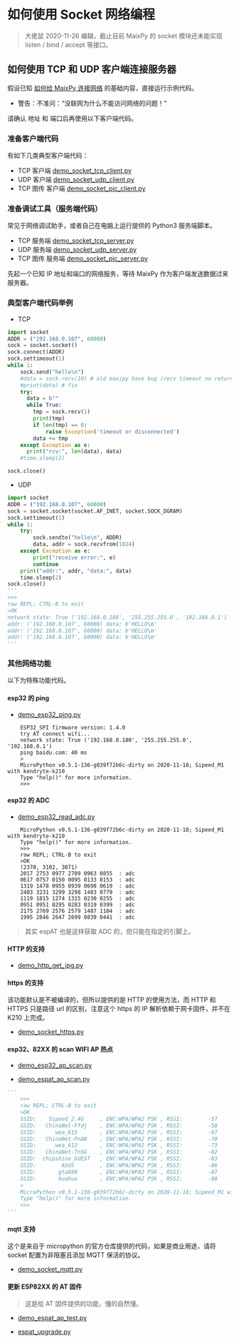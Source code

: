 如何使用 Socket 网络编程
=====================

> 大佬鼠 2020-11-26 编辑，截止目前 MaixPy 的 socket 模块还未能实现 listen / bind / accept 等接口。

## 如何使用 TCP 和 UDP 客户端连接服务器

假设已知 [如何给 MaixPy 连接网络](./network_config.md) 的基础内容，直接运行示例代码。

* 警告：不准问：“没联网为什么不能访问网络的问题！”

请确认 地址 和 端口后再使用以下客户端代码。

### 准备客户端代码

有如下几类典型客户端代码：

- TCP 客户端 [demo_socket_tcp_client.py](https://github.com/sipeed/MaixPy_scripts/blob/master/network/demo_socket_tcp_client.py)
- UDP 客户端 [demo_socket_udp_client.py](https://github.com/sipeed/MaixPy_scripts/blob/master/network/demo_socket_udp_client.py)
- TCP 图传 客户端 [demo_socket_pic_client.py](https://github.com/sipeed/MaixPy_scripts/blob/master/network/demo_socket_pic_client.py)

### 准备调试工具（服务端代码）

常见于网络调试助手，或者自己在电脑上运行提供的 Python3 服务端脚本。

- TCP 服务端 [demo_socket_tcp_server.py](https://github.com/sipeed/MaixPy_scripts/blob/master/network/demo_socket_tcp_server.py)
- UDP 服务端 [demo_socket_udp_server.py](https://github.com/sipeed/MaixPy_scripts/blob/master/network/demo_socket_udp_server.py)
- TCP 图传 服务端 [demo_socket_pic_server.py](https://github.com/sipeed/MaixPy_scripts/blob/master/network/demo_socket_pic_server.py)

先起一个已知 IP 地址和端口的网络服务，等待 MaixPy 作为客户端发送数据过来服务器。

### 典型客户端代码举例

- TCP

```python
import socket
ADDR = ("192.168.0.107", 60000)
sock = socket.socket()
sock.connect(ADDR)
sock.settimeout(1)
while 1:
    sock.send("hello\n")
    #data = sock.recv(10) # old maxipy have bug (recv timeout no return last data)
    #print(data) # fix
    try:
      data = b""
      while True:
        tmp = sock.recv(1)
        print(tmp)
        if len(tmp) == 0:
            raise Exception('timeout or disconnected')
        data += tmp
    except Exception as e:
      print("rcv:", len(data), data)
    #time.sleep(2)

sock.close()
```

- UDP

```python
import socket
ADDR = ("192.168.0.107", 60000)
sock = socket.socket(socket.AF_INET, socket.SOCK_DGRAM)
sock.settimeout(1)
while 1:
    try:
        sock.sendto("hello\n", ADDR)
        data, addr = sock.recvfrom(1024)
    except Exception as e:
        print("receive error:", e)
        continue
    print("addr:", addr, "data:", data)
    time.sleep(2)
sock.close()
'''
>>>
raw REPL; CTRL-B to exit
>OK
network state: True ('192.168.0.186', '255.255.255.0', '192.168.0.1')
addr: ('192.168.0.107', 60000) data: b'HELLO\n'
addr: ('192.168.0.107', 60000) data: b'HELLO\n'
addr: ('192.168.0.107', 60000) data: b'HELLO\n'
'''
```

### 其他网络功能

以下为特殊功能代码。

#### esp32 的 ping

- [demo_esp32_ping.py](https://github.com/sipeed/MaixPy_scripts/blob/master/network/demo_esp32_ping.py)

```shell
    ESP32_SPI firmware version: 1.4.0
    try AT connect wifi...
    network state: True ('192.168.0.180', '255.255.255.0', '192.168.0.1')
    ping baidu.com: 40 ms
    >
    MicroPython v0.5.1-136-g039f72b6c-dirty on 2020-11-18; Sipeed_M1 with kendryte-k210
    Type "help()" for more information.
    >>>
```

#### esp32 的 ADC

- [demo_esp32_read_adc.py](https://github.com/sipeed/MaixPy_scripts/blob/master/network/demo_esp32_read_adc.py)

```shell
    MicroPython v0.5.1-136-g039f72b6c-dirty on 2020-11-18; Sipeed_M1 with kendryte-k210
    Type "help()" for more information.
    >>> 
    raw REPL; CTRL-B to exit
    >OK
    (2370, 3102, 3071)
    2017 2753 0977 2709 0963 0855  : adc
    0617 0757 0150 0095 0133 0153  : adc
    1319 1478 0955 0939 0698 0619  : adc
    2403 3231 3299 3298 1483 0779  : adc
    1119 1815 1274 1315 0230 0255  : adc
    0951 0951 0295 0283 0319 0399  : adc
    2175 2769 2576 2579 1487 1104  : adc
    1995 2846 2647 2699 0839 0441  : adc
```

> 其实 espAT 也是这样获取 ADC 的，但只能在指定的引脚上。

#### HTTP 的支持

- [demo_http_get_jpg.py](https://github.com/sipeed/MaixPy_scripts/blob/master/network/demo_http_get_jpg.py)

#### https 的支持

该功能默认是不被编译的，但所以提供的是 HTTP 的使用方法，而 HTTP 和 HTTPS 只是路径 url 的区别，注意这个 https 的 IP 解析依赖于网卡固件，并不在 K210 上完成。

- [demo_socket_https.py](https://github.com/sipeed/MaixPy_scripts/blob/master/network/demo_socket_https.py)

#### esp32、82XX 的 scan WIFI AP 热点

- [demo_esp32_ap_scan.py](https://github.com/sipeed/MaixPy_scripts/blob/master/network/demo_esp32_ap_scan.py)

- [demo_espat_ap_scan.py](https://github.com/sipeed/MaixPy_scripts/blob/master/network/demo_espat_ap_scan.py)

```python
'''
    >>>
    raw REPL; CTRL-B to exit
    >OK
    SSID:    Sipeed_2.4G     , ENC:WPA/WPA2 PSK , RSSI:        -57
    SSID:   ChinaNet-Ffdj    , ENC:WPA/WPA2 PSK , RSSI:        -58
    SSID:      wea_615       , ENC:WPA/WPA2 PSK , RSSI:        -67
    SSID:   ChinaNet-PnAN    , ENC:WPA/WPA2 PSK , RSSI:        -70
    SSID:      wea_613       , ENC:WPA/WPA2 PSK , RSSI:        -73
    SSID:   ChinaNet-TnSG    , ENC:WPA/WPA2 PSK , RSSI:        -82
    SSID:  chipshine_GUEST   , ENC:WPA/WPA2 PSK , RSSI:        -83
    SSID:        ASUS        , ENC:WPA/WPA2 PSK , RSSI:        -86
    SSID:       gta888       , ENC:WPA/WPA2 PSK , RSSI:        -87
    SSID:       huahua       , ENC:WPA/WPA2 PSK , RSSI:        -88
    >
    MicroPython v0.5.1-136-g039f72b6c-dirty on 2020-11-18; Sipeed_M1 with kendryte-k210
    Type "help()" for more information.
    >>>
'''
```

#### mqtt 支持

这个是来自于 micropython 的官方仓库提供的代码，如果是商业用途，请将 socket 配置为非阻塞且添加 MQTT 保活的协议。

- [demo_socket_mqtt.py](https://github.com/sipeed/MaixPy_scripts/blob/master/network/demo_socket_mqtt.py)

#### 更新 ESP82XX 的 AT 固件

> 这是给 AT 固件提供的功能，懂的自然懂。

- [demo_espat_ap_test.py](https://github.com/sipeed/MaixPy_scripts/blob/master/network/demo_espat_ap_test.py)

- [espat_upgrade.py](https://github.com/sipeed/MaixPy_scripts/blob/master/network/espat_upgrade.py)
